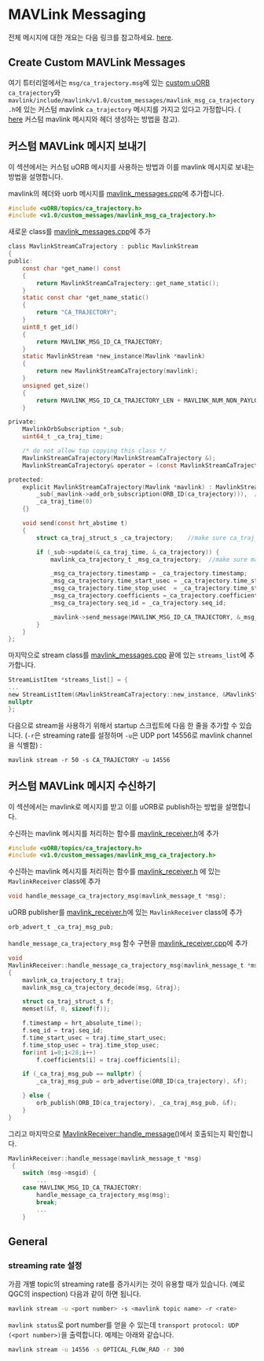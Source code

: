 # MAVLink Messaging
전체 메시지에 대한 개요는 다음 링크를 참고하세요. [here](http://mavlink.org/messages/common).
## Create Custom MAVLink Messages
여기 튜터리얼에서는 `msg/ca_trajectory.msg`에 있는 [custom uORB](advanced-uorb.md) `ca_trajectory`와 `mavlink/include/mavlink/v1.0/custom_messages/mavlink_msg_ca_trajectory.h`에 있는 커스텀 mavlink `ca_trajectory` 메시지를 가지고 있다고 가정합니다. (
[here](http://qgroundcontrol.org/mavlink/create_new_mavlink_message) 커스텀 mavlink 메시지와 헤더 생성하는 방법을 참고).

## 커스텀 MAVLink 메시지 보내기
이 섹션에서는 커스텀 uORB 메시지를 사용하는 방법과 이를 mavlink 메시지로 보내는 방법을 설명합니다.

mavlink의 헤더와 uorb 메시지를 [mavlink_messages.cpp](https://github.com/PX4/Firmware/blob/master/src/modules/mavlink/mavlink_messages.cpp)에 추가합니다.

```C
#include <uORB/topics/ca_trajectory.h>
#include <v1.0/custom_messages/mavlink_msg_ca_trajectory.h>
```

새로운 class를 [mavlink_messages.cpp](https://github.com/PX4/Firmware/blob/master/src/modules/mavlink/mavlink_messages.cpp#L2193)에 추가

```C
class MavlinkStreamCaTrajectory : public MavlinkStream
{
public:
    const char *get_name() const
	{
		return MavlinkStreamCaTrajectory::get_name_static();
	}
	static const char *get_name_static()
	{
		return "CA_TRAJECTORY";
	}
	uint8_t get_id()
	{
		return MAVLINK_MSG_ID_CA_TRAJECTORY;
	}
	static MavlinkStream *new_instance(Mavlink *mavlink)
	{
		return new MavlinkStreamCaTrajectory(mavlink);
	}
	unsigned get_size()
	{
		return MAVLINK_MSG_ID_CA_TRAJECTORY_LEN + MAVLINK_NUM_NON_PAYLOAD_BYTES;
	}

private:
	MavlinkOrbSubscription *_sub;
	uint64_t _ca_traj_time;

	/* do not allow top copying this class */
	MavlinkStreamCaTrajectory(MavlinkStreamCaTrajectory &);
	MavlinkStreamCaTrajectory& operator = (const MavlinkStreamCaTrajectory &);

protected:
	explicit MavlinkStreamCaTrajectory(Mavlink *mavlink) : MavlinkStream(mavlink),
		_sub(_mavlink->add_orb_subscription(ORB_ID(ca_trajectory))),  // make sure you enter the name of your uorb topic here
		_ca_traj_time(0)
	{}

	void send(const hrt_abstime t)
	{
		struct ca_traj_struct_s _ca_trajectory;    //make sure ca_traj_struct_s is the definition of your uorb topic

		if (_sub->update(&_ca_traj_time, &_ca_trajectory)) {
			mavlink_ca_trajectory_t _msg_ca_trajectory;  //make sure mavlink_ca_trajectory_t is the definition of your custom mavlink message

			_msg_ca_trajectory.timestamp = _ca_trajectory.timestamp;
			_msg_ca_trajectory.time_start_usec = _ca_trajectory.time_start_usec;
			_msg_ca_trajectory.time_stop_usec  = _ca_trajectory.time_stop_usec;
			_msg_ca_trajectory.coefficients =_ca_trajectory.coefficients;
			_msg_ca_trajectory.seq_id = _ca_trajectory.seq_id;

			_mavlink->send_message(MAVLINK_MSG_ID_CA_TRAJECTORY, &_msg_ca_trajectory);
		}
	}
};
```

마지막으로 stream class를 [mavlink_messages.cpp](https://github.com/PX4/Firmware/blob/master/src/modules/mavlink/mavlink_messages.cpp) 끝에 있는 `streams_list`에 추가합니다.

```C
StreamListItem *streams_list[] = {
...
new StreamListItem(&MavlinkStreamCaTrajectory::new_instance, &MavlinkStreamCaTrajectory::get_name_static),
nullptr
};
```

다음으로 stream을 사용하기 위해서 startup 스크립트에 다음 한 줄을 추가할 수 있습니다. (`-r`은 streaming rate를 설정하며 `-u`은 UDP port 14556로 mavlink channel을 식별함) :

```
mavlink stream -r 50 -s CA_TRAJECTORY -u 14556
```


## 커스텀 MAVLink 메시지 수신하기
이 섹션에서는 mavlink로 메시지를 받고 이를 uORB로 publish하는 방법을 설명합니다.

수신하는 mavlink 메시지를 처리하는 함수를 [mavlink_receiver.h](https://github.com/PX4/Firmware/blob/master/src/modules/mavlink/mavlink_receiver.h#L77)에 추가

```C
#include <uORB/topics/ca_trajectory.h>
#include <v1.0/custom_messages/mavlink_msg_ca_trajectory.h>
```

수신하는 mavlink 메시지를 처리하는 함수를 [mavlink_receiver.h](https://github.com/PX4/Firmware/blob/master/src/modules/mavlink/mavlink_receiver.h#L140)
에 있는 `MavlinkReceiver` class에 추가

```C
void handle_message_ca_trajectory_msg(mavlink_message_t *msg);
```
uORB publisher를 [mavlink_receiver.h](https://github.com/PX4/Firmware/blob/master/src/modules/mavlink/mavlink_receiver.h#L195)에 있는 `MavlinkReceiver` class에 추가

```C
orb_advert_t _ca_traj_msg_pub;
```

`handle_message_ca_trajectory_msg` 함수 구현을 [mavlink_receiver.cpp](https://github.com/PX4/Firmware/blob/master/src/modules/mavlink/mavlink_receiver.cpp)에 추가

```C
void
MavlinkReceiver::handle_message_ca_trajectory_msg(mavlink_message_t *msg)
{
	mavlink_ca_trajectory_t traj;
	mavlink_msg_ca_trajectory_decode(msg, &traj);

	struct ca_traj_struct_s f;
	memset(&f, 0, sizeof(f));

	f.timestamp = hrt_absolute_time();
	f.seq_id = traj.seq_id;
	f.time_start_usec = traj.time_start_usec;
	f.time_stop_usec = traj.time_stop_usec;
	for(int i=0;i<28;i++)
		f.coefficients[i] = traj.coefficients[i];

	if (_ca_traj_msg_pub == nullptr) {
		_ca_traj_msg_pub = orb_advertise(ORB_ID(ca_trajectory), &f);

	} else {
		orb_publish(ORB_ID(ca_trajectory), _ca_traj_msg_pub, &f);
	}
}
```

그리고 마지막으로 [MavlinkReceiver::handle_message()](https://github.com/PX4/Firmware/blob/master/src/modules/mavlink/mavlink_receiver.cpp#L228)에서 호출되는지 확인합니다.

```C
MavlinkReceiver::handle_message(mavlink_message_t *msg)
 {
 	switch (msg->msgid) {
        ...
	case MAVLINK_MSG_ID_CA_TRAJECTORY:
		handle_message_ca_trajectory_msg(msg);
		break;
		...
 	}
```
## General
### streaming rate 설정
가끔 개별 topic의 streaming rate를 증가시키는 것이 유용할 때가 있습니다. (예로 QGC의 inspection) 다음과 같이 하면 됩니다.
```sh
mavlink stream -u <port number> -s <mavlink topic name> -r <rate>
```
```mavlink status```로 port number를 얻을 수 있는데 ```transport protocol: UDP (<port number>)```을 출력합니다. 예제는 아래와 같습니다.
```sh
mavlink stream -u 14556 -s OPTICAL_FLOW_RAD -r 300
```
